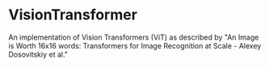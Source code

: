 # VisionTransformer
An implementation of Vision Transformers (ViT) as described by "An Image is Worth 16x16 words: Transformers for Image Recognition at Scale - Alexey Dosovitskiy et al."
